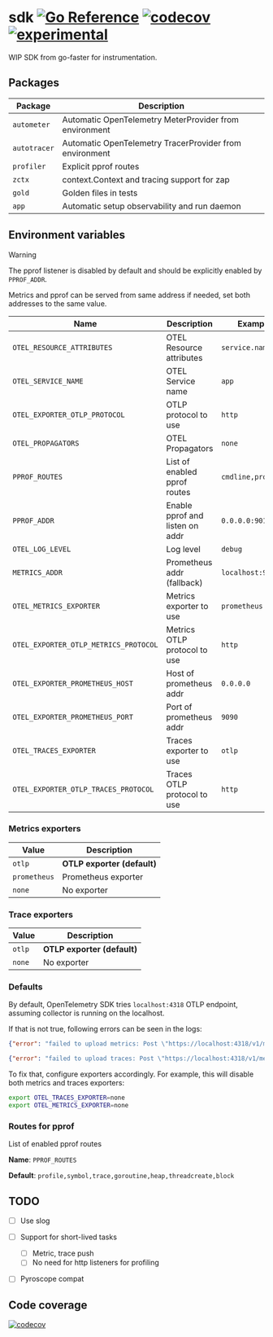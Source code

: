 # sdk [![Go Reference](https://img.shields.io/badge/go-pkg-00ADD8)](https://pkg.go.dev/github.com/go-faster/sdk#section-documentation) [![codecov](https://img.shields.io/codecov/c/github/go-faster/sdk?label=cover)](https://codecov.io/gh/go-faster/sdk) [![experimental](https://img.shields.io/badge/-experimental-blueviolet)](https://go-faster.org/docs/projects/status#experimental)

WIP SDK from go-faster for instrumentation.

## Packages

| Package      | Description                                             |
|--------------|---------------------------------------------------------|
| `autometer`  | Automatic OpenTelemetry MeterProvider from environment  |
| `autotracer` | Automatic OpenTelemetry TracerProvider from environment |
| `profiler`   | Explicit pprof routes                                   |
| `zctx`       | context.Context and tracing support for zap             |
| `gold`       | Golden files in tests                                   |
| `app`        | Automatic setup observability and run daemon            |

## Environment variables

> [!WARNING]
> The pprof listener is disabled by default and should be explicitly enabled by `PPROF_ADDR`.

Metrics and pprof can be served from same address if needed, set both addresses to the same value.

| Name                                  | Description                     | Example            | Default                |
|---------------------------------------|---------------------------------|--------------------|------------------------|
| `OTEL_RESOURCE_ATTRIBUTES`            | OTEL Resource attributes        | `service.name=app` |                        |
| `OTEL_SERVICE_NAME`                   | OTEL Service name               | `app`              | `unknown_service`      |
| `OTEL_EXPORTER_OTLP_PROTOCOL`         | OTLP protocol to use            | `http`             | `grpc`                 |
| `OTEL_PROPAGATORS`                    | OTEL Propagators                | `none`             | `tracecontext,baggage` |
| `PPROF_ROUTES`                        | List of enabled pprof routes    | `cmdline,profile`  | See below              |
| `PPROF_ADDR`                          | Enable pprof and listen on addr | `0.0.0.0:9010`     | N/A                    |
| `OTEL_LOG_LEVEL`                      | Log level                       | `debug`            | `info`                 |
| `METRICS_ADDR`                        | Prometheus addr (fallback)      | `localhost:9464`   | Prometheus addr        |
| `OTEL_METRICS_EXPORTER`               | Metrics exporter to use         | `prometheus`       | `otlp`                 |
| `OTEL_EXPORTER_OTLP_METRICS_PROTOCOL` | Metrics OTLP protocol to use    | `http`             | `grpc`                 |
| `OTEL_EXPORTER_PROMETHEUS_HOST`       | Host of prometheus addr         | `0.0.0.0`          | `localhost`            |
| `OTEL_EXPORTER_PROMETHEUS_PORT`       | Port of prometheus addr         | `9090`             | `9464`                 |
| `OTEL_TRACES_EXPORTER`                | Traces exporter to use          | `otlp`             | `otlp`                 |
| `OTEL_EXPORTER_OTLP_TRACES_PROTOCOL`  | Traces OTLP protocol to use     | `http`             | `grpc`                 |

### Metrics exporters

| Value        | Description                 |
|--------------|-----------------------------|
| `otlp`       | **OTLP exporter (default)** |
| `prometheus` | Prometheus exporter         |
| `none`       | No exporter                 |

### Trace exporters

| Value  | Description                 |
|--------|-----------------------------|
| `otlp` | **OTLP exporter (default)** |
| `none` | No exporter                 |


### Defaults

By default, OpenTelemetry SDK tries `localhost:4318` OTLP endpoint, assuming collector is running on the localhost.

If that is not true, following errors can be seen in the logs:

```json
{"error": "failed to upload metrics: Post \"https://localhost:4318/v1/metrics\": dial tcp 127.0.0.1:4318: connect: connection refused"}
```
```json
{"error": "failed to upload traces: Post \"https://localhost:4318/v1/metrics\": dial tcp 127.0.0.1:4318: connect: connection refused"}
```

To fix that, configure exporters accordingly. For example, this will disable both metrics and traces exporters:

```bash
export OTEL_TRACES_EXPORTER=none
export OTEL_METRICS_EXPORTER=none
```

### Routes for pprof

List of enabled pprof routes

**Name**: `PPROF_ROUTES`

**Default**: `profile,symbol,trace,goroutine,heap,threadcreate,block`



## TODO
- [ ] Use slog
- [ ] Support for short-lived tasks
  - [ ] Metric, trace push
  - [ ] No need for http listeners for profiling
- [ ] Pyroscope compat


## Code coverage 

[![codecov](https://codecov.io/gh/go-faster/sdk/branch/main/graphs/sunburst.svg?token=cEE7AZ38Ho)](https://codecov.io/gh/go-faster/sdk)
